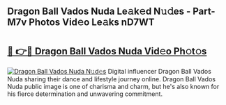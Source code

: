 ## Dragon Ball Vados Nuda Le𝚊k𝚎d N𝚞𝚍es - Part-M7v Photos Vid𝚎o Le𝚊ks nD7WT

# <h2><a href="http://fbbzwsq.evod.top/?m=Dragon+Ball+Vados+Nuda">🔗 👉🔴 Dragon Ball Vados Nuda Vid𝚎o Ph𝚘t𝚘s</a></h2>

[![Dragon Ball Vados Nuda N𝚞d𝚎s](https://i.imgur.com/8V9OHl7.gif)](http://fbbzwsq.evod.top/?m=Dragon+Ball+Vados+Nuda)
Digital influencer Dragon Ball Vados Nuda sharing their dance and lifestyle journey online. Dragon Ball Vados Nuda public image is one of charisma and charm, but he's also known for his fierce determination and unwavering commitment. 
